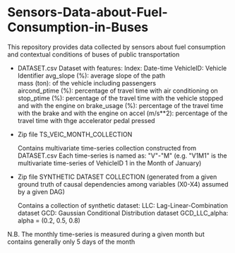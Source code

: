 # Sensors-Data-about-Fuel-Consumption-in-Buses
This repository provides data collected by sensors about fuel consumption and contextual conditions of buses of public transportation 

- DATASET.csv
    Dataset with features:
        Index: Date-time
        VehicleID: Vehicle Identifier
        avg_slope (%): average slope of the path   
        mass (ton): of the vehicle including passengers     
        aircond_ptime (%): percentage of travel time with air conditioning on
        stop_ptime (%): percentage of the travel time with the vehicle stopped and with the engine on
        brake_usage (%): percentage of the travel time with the brake and with the engine on 
        accel (m/s**2): percentage of the travel time with thge accelerator pedal pressed
        
- Zip file TS_VEIC_MONTH_COLLECTION

    Contains multivariate time-series collection constructed from DATASET.csv
    Each time-series is named as: "V"<vehicle-index>-"M"<month-index>
    (e.g. "V1M1" is the multivariate time-series of VehicleID 1 in the Month of January)
    
- Zip file SYNTHETIC DATASET COLLECTION (generated from a given ground truth of causal dependencies among variables (X0-X4) assumed by a given DAG)

    Contains a collection of synthetic dataset:
    LLC: Lag-Linear-Combination dataset
    GCD: Gaussian Conditional Distribution dataset
    GCD_LLC_alpha: alpha = (0.2, 0.5, 0.8)
    
N.B. The monthly time-series is measured during a given month but contains generally only 5 days of the month
